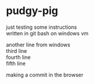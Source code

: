 # pudgy-pig
just testing some instructions  
written in git bash on windows vm  


another line from windows  
third line  
fourth line  
fifth line  

making a commit in the browser

